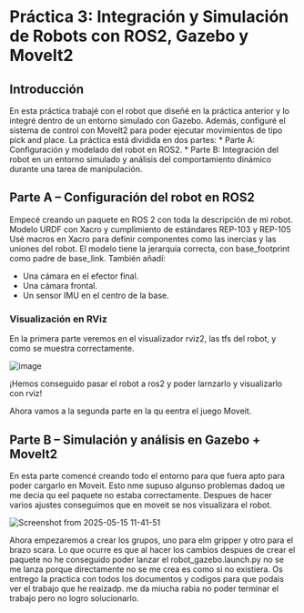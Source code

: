 # Práctica 3: Integración y Simulación de Robots con ROS2, Gazebo y MoveIt2
## Introducción

En esta práctica trabajé con el robot que diseñé en la práctica anterior y lo integré dentro de un entorno simulado con Gazebo. Además, configuré el sistema de control con MoveIt2 para poder ejecutar movimientos de tipo pick and place. La práctica está dividida en dos partes:
    * Parte A: Configuración y modelado del robot en ROS2.
    * Parte B: Integración del robot en un entorno simulado y análisis del comportamiento dinámico durante una tarea de manipulación.

## Parte A – Configuración del robot en ROS2
Empecé creando un paquete en ROS 2 con toda la descripción de mi robot.
Modelo URDF con Xacro y cumplimiento de estándares REP-103 y REP-105
Usé macros en Xacro para definir componentes como las inercias y las uniones del robot. El modelo tiene la jerarquía correcta, con base_footprint como padre de base_link. También añadí:
* Una cámara en el efector final.
* Una cámara frontal.
* Un sensor IMU en el centro de la base.

### Visualización en RViz
En la primera parte veremos en el visualizador rviz2, las tfs del robot, y como se muestra correctamente. 

![image](https://github.com/user-attachments/assets/7219992e-1038-4f36-a9e4-734ea890713b)


¡Hemos conseguido pasar el robot a ros2 y poder larnzarlo y visualizarlo con rviz!

Ahora vamos a la segunda parte en la qu eentra el juego Moveit.
## Parte B – Simulación y análisis en Gazebo + MoveIt2
En esta parte comencé creando todo el entorno para que fuera apto para poder cargarlo en Moveit. Esto nme supuso algunso problemas dadoq ue me decia qu eel paquete no estaba correctamente. 
Despues de hacer varios ajustes conseguimos que en moveit se nos visualizara el robot.

![Screenshot from 2025-05-15 11-41-51](https://github.com/user-attachments/assets/ae7d8d62-10de-444d-8dce-d2ede1966b58)

Ahora empezaremos a crear los grupos, uno para elm gripper y otro para el brazo scara.
Lo que ocurre es que al hacer los cambios despues de crear el paquete no he conseguido poder lanzar el robot_gazebo.launch.py no se me lanza porque directamente no se me crea es como si no existiera. 
Os entrego la practica con todos los documentos y codigos para que podais ver el trabajo que he reaizadp. me da miucha rabia no poder terminar el trabajo pero no logro solucionarlo. 


